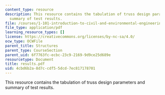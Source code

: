 ```yaml
---
content_type: resource
description: This resource contains the tabulation of truss design parameters and
  summary of test results.
file: /courses/1-101-introduction-to-civil-and-environmental-engineering-design-i-fall-2005/4cbd6b2a8d7ccdf55dcd7ec817178701_results.pdf
file_type: application/pdf
learning_resource_types: []
license: https://creativecommons.org/licenses/by-nc-sa/4.0/
ocw_type: OCWFile
parent_title: Structures
parent_type: CourseSection
parent_uid: 6f7763fc-ecbc-23c9-2169-9d9ce25d689e
resourcetype: Document
title: results.pdf
uid: 4cbd6b2a-8d7c-cdf5-5dcd-7ec817178701
---
```

This resource contains the tabulation of truss design parameters and summary of test results.